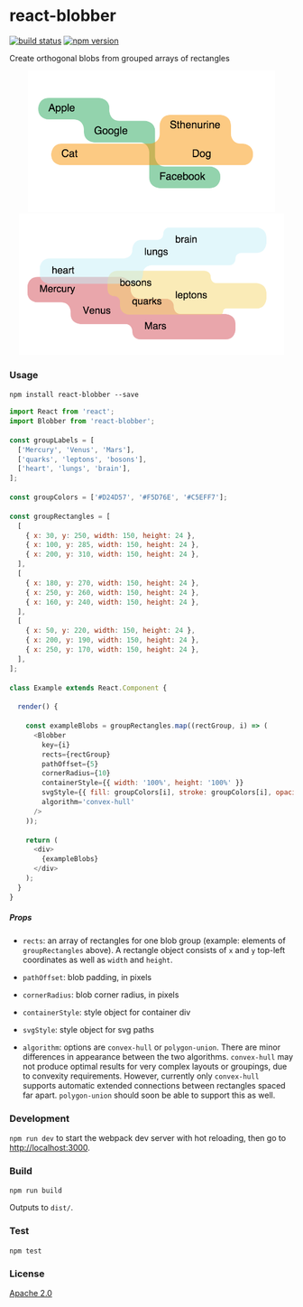 # react-blobber

[![build status](https://img.shields.io/travis/scienceai/react-blobber/master.svg?style=flat-square)](https://travis-ci.org/scienceai/react-blobber)
[![npm version](https://img.shields.io/npm/v/react-blobber.svg?style=flat-square)](https://www.npmjs.com/package/react-blobber)

Create orthogonal blobs from grouped arrays of rectangles

<p align="center">
  <img src="example1.png" height="250px"/>
  <img src="example2.png" height="250px"/>
</p>

### Usage

```
npm install react-blobber --save
```

```js
import React from 'react';
import Blobber from 'react-blobber';

const groupLabels = [
  ['Mercury', 'Venus', 'Mars'],
  ['quarks', 'leptons', 'bosons'],
  ['heart', 'lungs', 'brain'],
];

const groupColors = ['#D24D57', '#F5D76E', '#C5EFF7'];

const groupRectangles = [
  [
    { x: 30, y: 250, width: 150, height: 24 },
    { x: 100, y: 285, width: 150, height: 24 },
    { x: 200, y: 310, width: 150, height: 24 },
  ],
  [
    { x: 180, y: 270, width: 150, height: 24 },
    { x: 250, y: 260, width: 150, height: 24 },
    { x: 160, y: 240, width: 150, height: 24 },
  ],
  [
    { x: 50, y: 220, width: 150, height: 24 },
    { x: 200, y: 190, width: 150, height: 24 },
    { x: 250, y: 170, width: 150, height: 24 },
  ],
];

class Example extends React.Component {

  render() {

    const exampleBlobs = groupRectangles.map((rectGroup, i) => (
      <Blobber
        key={i}
        rects={rectGroup}
        pathOffset={5}
        cornerRadius={10}
        containerStyle={{ width: '100%', height: '100%' }}
        svgStyle={{ fill: groupColors[i], stroke: groupColors[i], opacity: 0.5 }}
        algorithm='convex-hull'
      />
    ));

    return (
      <div>
        {exampleBlobs}
      </div>
    );
  }
}
```

##### Props

+ `rects`: an array of rectangles for one blob group (example: elements of `groupRectangles` above). A rectangle object consists of `x` and `y` top-left coordinates as well as `width` and `height`.

+ `pathOffset`: blob padding, in pixels

+ `cornerRadius`: blob corner radius, in pixels

+ `containerStyle`: style object for container div

+ `svgStyle`: style object for svg paths

+ `algorithm`: options are `convex-hull` or `polygon-union`. There are minor differences in appearance between the two algorithms. `convex-hull` may not produce optimal results for very complex layouts or groupings, due to convexity requirements. However, currently only `convex-hull` supports automatic extended connections between rectangles spaced far apart. `polygon-union` should soon be able to support this as well.

### Development

`npm run dev` to start the webpack dev server with hot reloading, then go to [http://localhost:3000](http://localhost:3000).

### Build

```
npm run build
```

Outputs to `dist/`.

### Test

```
npm test
```

### License

[Apache 2.0](https://github.com/scienceai/blobber/blob/master/LICENSE)
